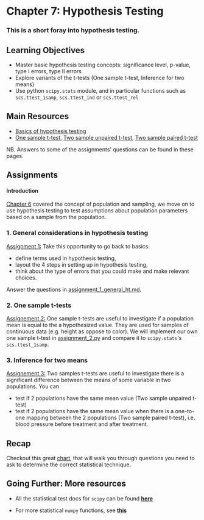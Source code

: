 # Chapter 7: Hypothesis Testing

### This is a short foray into hypothesis testing.

## Learning Objectives

- Master basic hypothesis testing concepts: significance level, p-value, type I errors, type II errors
- Explore variants of the t-tests (One sample t-test, Inference for two means)
- Use python `scipy.stats` module, and in particular functions such as `scs.ttest_1samp`, `scs.ttest_ind` or `scs.ttest_rel`

## Main Resources

- [Basics of hypothesis testing](http://stattrek.com/hypothesis-test/hypothesis-testing.aspx?tutorial=ap)
- [One sample t-test](http://www.cliffsnotes.com/study-guides/statistics/univariate-inferential-tests/one-sample-t-test), [Two sample unpaired t-test](http://www.cliffsnotes.com/study-guides/statistics/univariate-inferential-tests/two-sample-t-test-for-comparing-two-means), [Two sample paired t-test](http://www.cliffsnotes.com/study-guides/statistics/univariate-inferential-tests/paired-difference-t-test)

NB. Answers to some of the assignments' questions can be found in these pages.

## Assignments

#### Introduction
[Chapter 6](../Chapter_6_Statistics) covered the concept of population and sampling, we move on to use hypothesis testing to test assumptions about population parameters based on a sample from the population.

### 1. General considerations in hypothesis testing

[Assignment 1:](assignments/assignment_1_general_ht.md) Take this opportunity to go back to basics:
  - define terms used in hypothesis testing,
  - layout the 4 steps in setting up in hypothesis testing,
  - think about the type of errors that you could make and make relevant choices.
  
Answer the questions in [assignment_1_general_ht.md](assignments/assignment_1_general_ht.md).

### 2. One sample t-tests

[Assignement 2:](assignments/assignment_2_one_sample_ttest.md) One sample t-tests are useful to investigate if a population mean is equal to the a hypothesized value. They are used for samples of continuous data (e.g. height as oppose to color). We will implement our own one sample t-test in [assignment_2.py](code/assignment_2.py) and compare it to `scipy.stats`'s `scs.ttest_1samp`.

### 3. Inference for two means

[Assignement 3:](assignments/assignment_3_two_sample_ttest.md) Two samples t-tests are useful to investigate there is a significant difference between the means of some variable in two populations. You can
  - test if 2 populations have the same mean value (Two sample unpaired t-test)
  - test if 2 populations have the same mean value when there is a one-to-one mapping between the 2 populations (Two sample paired t-test), i.e. blood pressure before treatment and after treatment.


## Recap

Checkout this great [chart](https://onlinecourses.science.psu.edu/stat200/node/186), that will walk you through questions you need to ask to determine the correct statistical technique.

## Going Further: More resources

- All the statistical test docs for `scipy` can be found [**here**](http://docs.scipy.org/doc/scipy-0.14.0/reference/stats.html)

- For more statistical `numpy` functions, see [**this**](http://docs.scipy.org/doc/numpy/reference/routines.statistics.html)
